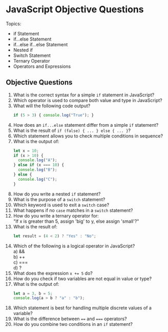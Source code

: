 # JavaScript Objective Questions  
Topics:  
- if Statement  
- if...else Statement  
- if...else if...else Statement  
- Nested if  
- Switch Statement  
- Ternary Operator  
- Operators and Expressions  

## Objective Questions

1. What is the correct syntax for a simple `if` statement in JavaScript?
2. Which operator is used to compare both value and type in JavaScript?
3. What will the following code output?  
    ```js
    if (5 > 3) { console.log("True"); }
    ```
4. How does an `if...else` statement differ from a simple `if` statement?
5. What is the result of `if (false) { ... } else { ... }`?
6. Which statement allows you to check multiple conditions in sequence?
7. What is the output of:  
    ```js
    let x = 10;  
    if (x > 10) {  
      console.log("A");  
    } else if (x === 10) {  
      console.log("B");  
    } else {  
      console.log("C");  
    }
    ```
8. How do you write a nested `if` statement?
9. What is the purpose of a `switch` statement?
10. Which keyword is used to exit a `switch` case?
11. What happens if no `case` matches in a `switch` statement?
12. How do you write a ternary operator for:  
     "If x is greater than 5, assign 'big' to y, else assign 'small'?"
13. What is the result of:  
     ```js
     let result = (4 < 2) ? "Yes" : "No";
     ```
14. Which of the following is a logical operator in JavaScript?  
     a) &&  
     b) ++  
     c) ===  
     d) ?
15. What does the expression `x += 5` do?
16. How do you check if two variables are not equal in value or type?
17. What is the output of:  
     ```js
     let a = 3, b = 5;  
     console.log(a > b ? "a" : "b");
     ```
18. Which statement is best for handling multiple discrete values of a variable?
19. What is the difference between `==` and `===` operators?
20. How do you combine two conditions in an `if` statement?
